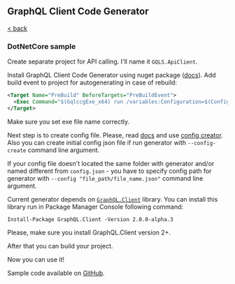 ## GraphQL Client Code Generator

[< back](./index)

### DotNetCore sample

Create separate project for API calling. I'll name it `GQLS.ApiClient`.

Install GraphQL Client Code Generator using nuget package ([docs](./installation)). Add build event to project for autogenerating in case of rebuild:

``` xml
<Target Name="PreBuild" BeforeTargets="PreBuildEvent">
  <Exec Command="$(GqlccgExe_x64) run /variables:Configuration=$(Configuration)" />
</Target>
```

Make sure you set exe file name correctly.

Next step is to create config file. Please, read [docs](./config-docs) and use [config creator](./config-create). Also you can create initial config json file if run generator with `--config-create` command line argument.

If your config file doesn't located the same folder with generator and/or named different from `config.json` - you have to specify config path for generator with `--config "file_path/file_name.json"` command line argument.

Current generator depends on [`GraphQL.Client`](https://github.com/graphql-dotnet/graphql-client) library. You can install this library run in Package Manager Console following command:

```
Install-Package GraphQL.Client -Version 2.0.0-alpha.3
```

Please, make sure you install GraphQL.Client version 2+.

After that you can build your project.

Now you can use it!

Sample code available on [GitHub](https://github.com/mihailpw/GraphQlClientCodeGenerator/tree/master/sample/dotnetcore).

